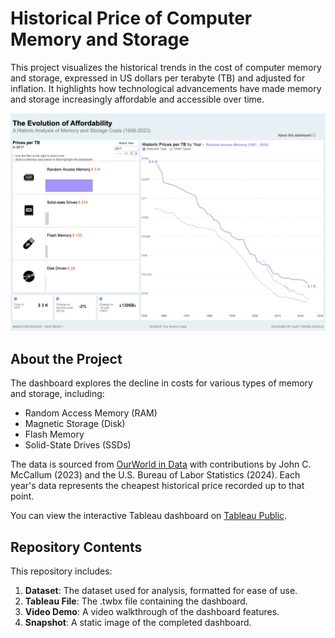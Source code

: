 # Historical Price of Computer Memory and Storage  

This project visualizes the historical trends in the cost of computer memory and storage, expressed in US dollars per terabyte (TB) and adjusted for inflation. It highlights how technological advancements have made memory and storage increasingly affordable and accessible over time.  

![Dashboard Snapshot](Snapshot.png)  

## About the Project  
The dashboard explores the decline in costs for various types of memory and storage, including:  
- Random Access Memory (RAM)  
- Magnetic Storage (Disk)  
- Flash Memory  
- Solid-State Drives (SSDs)  

The data is sourced from [OurWorld in Data](https://ourworldindata.org/) with contributions by John C. McCallum (2023) and the U.S. Bureau of Labor Statistics (2024). Each year's data represents the cheapest historical price recorded up to that point.  

You can view the interactive Tableau dashboard on [Tableau Public](https://public.tableau.com/views/HistoricAnalysisofMemoryStoragecostsMOM2025W1/StorageCosts?:language=en-US&:sid=&:redirect=auth&:display_count=n&:origin=viz_share_link).  

## Repository Contents  
This repository includes:  
1. **Dataset**: The dataset used for analysis, formatted for ease of use.  
2. **Tableau File**: The .twbx file containing the dashboard.  
3. **Video Demo**: A video walkthrough of the dashboard features.  
4. **Snapshot**: A static image of the completed dashboard.  
 

